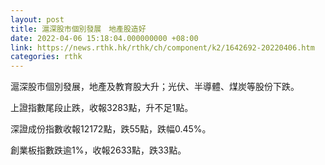```yaml
---
layout: post
title: 滬深股市個別發展　地產股造好
date: 2022-04-06 15:18:04.000000000 +08:00
link: https://news.rthk.hk/rthk/ch/component/k2/1642692-20220406.htm
categories: rthk
---
```


滬深股市個別發展，地產及教育股大升；光伏、半導體、煤炭等股份下跌。

上證指數尾段止跌，收報3283點，升不足1點。

深證成份指數收報12172點，跌55點，跌幅0.45%。

創業板指數跌逾1%，收報2633點，跌33點。
